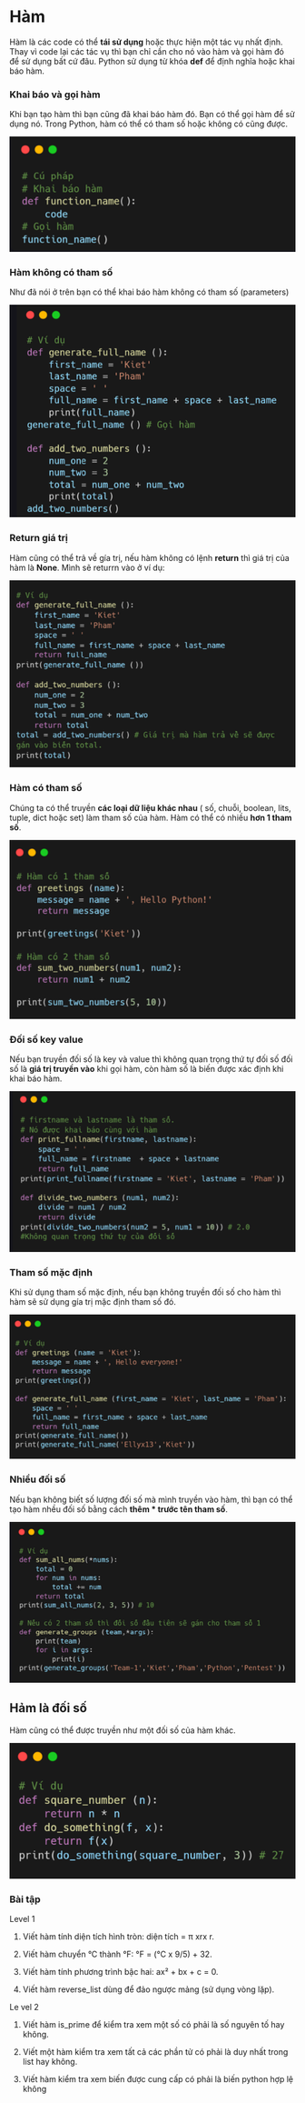 # Hàm 

Hàm là các code có thể **tái sử dụng** hoặc thực hiện một tác vụ nhất định. Thay vì code lại các tác vụ thì bạn chỉ cần cho nó vào hàm và gọi hàm đó để sử dụng bất cứ đâu. Python sử dụng từ khóa **def** để định nghĩa hoặc khai báo hàm. 

### Khai báo và gọi hàm 

Khi bạn tạo hàm thì bạn cũng đã khai báo hàm đó. Bạn có thể gọi hàm để sử dụng nó. Trong Python, hàm có thể có tham số hoặc không có cũng được. 

![alt text](image.png)

### Hàm không có tham số 

Như đã nói ở trên bạn có thể khai báo hàm không có tham số (parameters)

![alt text](image-1.png)

### Return giá trị 

Hàm cũng có thể trả về gía trị, nếu hàm không có lệnh **return** thì giá trị của hàm là **None**. Mình sẽ returrn vào ở ví dụ: 

![alt text](image-2.png)

### Hàm có tham số 

Chúng ta có thể truyền **các loại dữ liệu khác nhau** ( số, chuỗi, boolean, lits, tuple, dict hoặc set) làm tham số của hàm. Hàm có thể có nhiều **hơn 1 tham số**. 

![alt text](image-3.png)

### Đối số key value 

Nếu bạn truyền đối số là key và value thì không quan trọng thứ tự đối số đối số là **giá trị truyền vào** khi gọi hàm, còn hàm số là biến được xác định khi khai báo hàm. 

![alt text](image-4.png)

### Tham số mặc định 

Khi sử dụng tham số mặc định, nếu bạn không truyền đối số cho hàm thì hàm sẽ sử dụng gía trị mặc định tham số đó. 

![alt text](image-5.png)

### Nhiều đối số 

Nếu bạn không biết số lượng đối số mà mình truyền vào hàm, thì bạn có thể tạo hàm nhều đối số bằng cách **thêm * trước tên tham số**. 

![alt text](image-6.png)

## Hảm là đối số 

Hàm cũng có thể được truyền như một đối số của hàm khác. 

![alt text](image-7.png)

### Bài tập 

Level 1
1. Viết hàm tính diện tích hình tròn: diện tích = π xrx r.

2. Viết hàm chuyển °C thành °F: °F = (°C x 9/5) + 32.

3. Viết hàm tính phương trình bậc hai: ax² + bx + c = 0.

4. Viết hàm reverse_list dùng để đảo ngược mảng (sử dụng vòng lặp).

Le﻿ vel 2
1. Viết hàm is_prime để kiểm tra xem một số có phải là số nguyên tố hay không.

2. Viết một hàm kiểm tra xem tất cả các phần tử có phải là duy nhất trong list hay không.

3. Viết hàm kiểm tra xem biến được cung cấp có phải là biến python hợp lệ không



